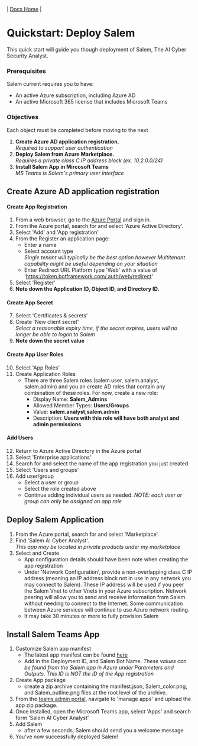 | [Docs Home](../index.md) |

# Quickstart: Deploy Salem
This quick start will guide you though deployment of Salem, The AI Cyber Security Analyst.

### Prerequisites
Salem current requires you to have:
* An active Azure subscription, including Azure AD
* An active Microsoft 365 license that includes Microsoft Teams

### Objectives
Each object must be completed before moving to the next
1. **Create Azure AD application registration.**  
*Required to support user authentication*
2. **Deploy Salem from Azure Marketplace.**  
*Requires a private class C IP address block (ex. 10.2.0.0/24)*
3. **Install Salem App in Mircosoft Teams**  
*MS Teams is Salem's primary user interface* 

## Create Azure AD application registration
#### Create App Registration
1. From a web browser, go to the [Azure Portal](https://portal.azure.com) and sign in.
2. From the Azure portal, search for and select 'Azure Active Directory'.
3. Select 'Add' and 'App registration'
4. From the Register an application page:
    * Enter a name
    * Select account type  
    *Single tenant will typically be the best option however Multitenant capability might be useful depending on your situation*
    * Enter Redirect URI. Platform type 'Web' with a value of 'https://token.botframework.com/.auth/web/redirect'
5. Select 'Register'
6. **Note down the Application ID, Object ID, and Directory ID.**

#### Create App Secret
7. Select 'Certificates & secrets'
8. Create 'New client secret'  
*Select a reasonable expiry time, if the secret expires, users will no longer be able to logon to Salem*
9. **Note down the secret value**

#### Create App User Roles
10. Select 'App Roles'
11. Create Application Roles
    * There are three Salem roles (salem.user, salem.analyst, salem.admin) and you an create AD roles that contain any combination of these roles.  For now, create a new role:
        * Display Name: **Salem_Admins**
        * Allowed Member Types: **Users/Groups**
        * Value: **salem.analyst,salem.admin**
        * Description: **Users with this role will have both analyst and admin permissions**

#### Add Users
12. Return to Azure Active Directory in the Azure portal
13. Select 'Enterprise applications'
14. Search for and select the name of the app registration you just created
15. Select 'Users and groups'
16. Add user/group
    * Select a user or group
    * Select the role created above
    * Continue adding individual users as needed.  *NOTE: each user or group can only be assigned on app role*

## Deploy Salem Application
1. From the Azure portal, search for and select 'Marketplace'.
2. Find 'Salem AI Cyber Analyst'.  
*This app may be located in private products under my marketplace*
3. Select and Create
    * App configuration details should have been note when creating the app registration
    * Under 'Network Configuration', provide a non-overlapping class C IP address (meaning an IP address block not in use in any network you may connect to Salem).  These IP address will be used if you peer the Salem Vnet to other Vnets in your Azure subscription.  Network peering will allow you to send and receive information from Salem without needing to connect to the Internet.  Some communication between Azure services will continue to use Azure network routing.
    * It may take 30 minutes or more to fully provision Salem

## Install Salem Teams App
1. Customize Salem app manifest
    * The latest app manifest can be found [here](https://github.com/Salem-Cyber/Utils/tree/main/Teams%20App)
    * Add in the Deployment ID, and Salem Bot Name. *These values can be found from the Salem app in Azure under Parameters and Outputs.  This ID is NOT the ID of the App registration*
2. Create App package
    * create a zip archive containing the manifest.json, Salem_color.png, and Salem_outline.png files at the root level of the archive.
3. From the [teams admin portal](https://admin.teams.microsoft.com), navigate to 'manage apps' and upload the app zip package.
4. Once installed, open the Microsoft Teams app, select 'Apps' and search form 'Salem AI Cyber Analyst'
5. Add Salem
    * after a few seconds, Salem should send you a welcome message
6. You've now successfully deployed Salem!